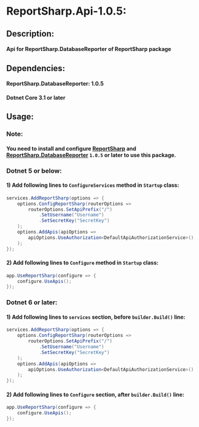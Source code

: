 # ReportSharp.Api-1.0.5:

## Description:

#### Api for ReportSharp.DatabaseReporter of ReportSharp package

## Dependencies:

#### ReportSharp.DatabaseReporter: 1.0.5

#### Dotnet Core 3.1 or later

## Usage:

### Note:

#### You need to install and configure [ReportSharp](https://www.nuget.org/packages/ReportSharp/) and [ReportSharp.DatabaseReporter](https://www.nuget.org/packages/ReportSharp.DatabaseReporter/) `1.0.5` or later to use this package.

### Dotnet 5 or below:

#### 1) Add following lines to `ConfigureServices` method in `Startup` class:

```c#
services.AddReportSharp(options => {
    options.ConfigReportSharp(routerOptions =>
        routerOptions.SetApiPrefix("/")
            .SetUsername("Username")
            .SetSecretKey("SecretKey")
    );
    options.AddApis(apiOptions =>
        apiOptions.UseAuthorization<DefaultApiAuthorizationService>()
    );
});
```

#### 2) Add following lines to `Configure` method in `Startup` class:

```c#
app.UseReportSharp(configure => {
    configure.UseApis();
});
```

### Dotnet 6 or later:

#### 1) Add following lines to `services` section, before `builder.Build()` line:

```c#
services.AddReportSharp(options => {
    options.ConfigReportSharp(routerOptions =>
        routerOptions.SetApiPrefix("/")
            .SetUsername("Username")
            .SetSecretKey("SecretKey")
    );
    options.AddApis(apiOptions =>
        apiOptions.UseAuthorization<DefaultApiAuthorizationService>()
    );
});
```

#### 2) Add following lines to `Configure` section, after `builder.Build()` line:

```c#
app.UseReportSharp(configure => {
    configure.UseApis();
});
```
